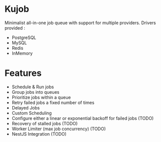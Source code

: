 # Kujob

Minimalist all-in-one job queue with support for multiple providers.
Drivers provided : 
- PostgreSQL
- MySQL
- Redis
- InMemory

# Features

- Schedule & Run jobs
- Group jobs into queues
- Prioritize jobs within a queue
- Retry failed jobs a fixed number of times
- Delayed Jobs
- Custom Scheduling
- Configure either a linear or exponential backoff for failed jobs (TODO)
- Recovery of stalled jobs (TODO)
- Worker Limiter (max job concurrency) (TODO)
- NestJS Integration (TODO)